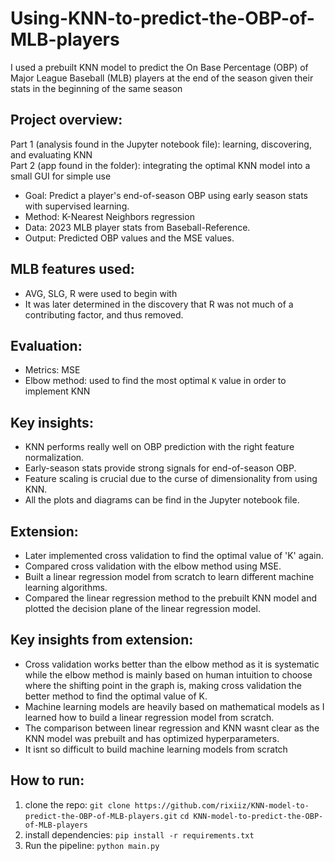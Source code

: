 # Using-KNN-to-predict-the-OBP-of-MLB-players
I used a prebuilt KNN model to predict the On Base Percentage (OBP) of Major League Baseball (MLB) players at the end of the season given their stats in the beginning of the same season

## Project overview: 
Part 1 (analysis found in the Jupyter notebook file): learning, discovering, and evaluating KNN<br/>Part 2 (app found in the folder): integrating the optimal KNN model into a small GUI for simple use

- Goal: Predict a player's end-of-season OBP using early season stats with supervised learning.
- Method: K-Nearest Neighbors regression
- Data: 2023 MLB player stats from Baseball-Reference.
- Output: Predicted OBP values and the MSE values.

## MLB features used:
- AVG, SLG, R were used to begin with
- It was later determined in the discovery that R was not much of a contributing factor, and thus removed.

## Evaluation:
- Metrics: MSE
- Elbow method: used to find the most optimal `K` value in order to implement KNN

## Key insights:
- KNN performs really well on OBP prediction with the right feature normalization.
- Early-season stats provide strong signals for end-of-season OBP.
- Feature scaling is crucial due to the curse of dimensionality from using KNN.
- All the plots and diagrams can be find in the Jupyter notebook file.

## Extension:
- Later implemented cross validation to find the optimal value of 'K' again.
- Compared cross validation with the elbow method using MSE.
- Built a linear regression model from scratch to learn different machine learning algorithms.
- Compared the linear regression method to the prebuilt KNN model and plotted the decision plane of the linear regression model.

## Key insights from extension:
- Cross validation works better than the elbow method as it is systematic while the elbow method is mainly based on human intuition to choose where the shifting point in the graph is, making cross validation the better method to find the optimal value of K.
- Machine learning models are heavily based on mathematical models as I learned how to build a linear regression model from scratch.
- The comparison between linear regression and KNN wasnt clear as the KNN model was prebuilt and has optimized hyperparameters.
- It isnt so difficult to build machine learning models from scratch

## How to run:
1. clone the repo: `git clone https://github.com/rixiiz/KNN-model-to-predict-the-OBP-of-MLB-players.git`   `cd KNN-model-to-predict-the-OBP-of-MLB-players`
2. install dependencies: `pip install -r requirements.txt`
3. Run the pipeline: `python main.py`
